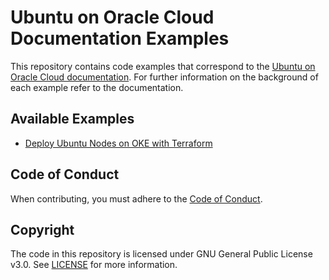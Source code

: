 # Ubuntu on Oracle Cloud Documentation Examples

This repository contains code examples that correspond to the [Ubuntu on Oracle Cloud documentation](https://canonical-oracle.readthedocs-hosted.com/). For further information on the background of each example refer to the documentation.

## Available Examples

* [Deploy Ubuntu Nodes on OKE with Terraform](./deploy-oke-using-ubuntu/terraform/README.md)

## Code of Conduct

When contributing, you must adhere to the [Code of Conduct](https://ubuntu.com/community/ethos/code-of-conduct).

## Copyright

The code in this repository is licensed under GNU General Public License v3.0.
See [LICENSE](https://github.com/uhryniuk/oracle-doc-examples/blob/main/LICENSE) for more information.
